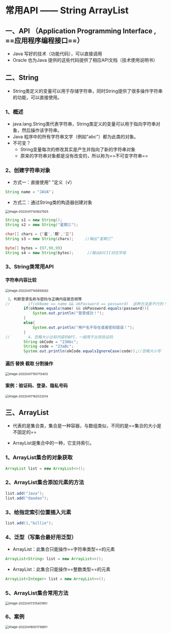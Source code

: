 # 常用API —— String ArrayList

## 一、API （Application Programming Interface , ==应用程序编程接口==）

- Java 写好的技术（功能代码），可以直接调用
- Oracle 也为Java 提供的这些代码提供了相应API文档（技术使用说明书）

## 二、String

- String类定义的变量可以用于存储字符串，同时String提供了很多操作字符串的功能，可以直接使用。

### 1、概述

- java.lang.String类代表字符串，String类定义的变量可以用于指向字符串对象，然后操作该字符串。
- Java 程序中的所有字符串文字（例如"abc"）都为此类的对象。
- 不可变？
  - String变量每次的修改其实是产生并指向了新的字符串对象
  - 原来的字符串对象都是没有改变的，所以称为==不可变字符串==

### 2、创建字符串对象

- 方式一：直接使用" "定义（√）

~~~java
String name = "JAVA"；
~~~

- 方式二：通过String类的构造器创建对象

<img src="C:\Users\kEEpkind-\AppData\Roaming\Typora\typora-user-images\image-20220417143627925.png" alt="image-20220417143627925" style="zoom:67%;" />

~~~java
String s1 = new String();
String s2 = new String("星期三");

char[] chars = {'星','期','三'}
String s3 = new String(chars);     //输出“星期三”

byte[] bytes = {97,98,99}
String s4 = new String(bytes);      //输出ASCII对应字母
~~~

### 3、String类常用API

#### 字符串内容比较

<img src="C:\Users\kEEpkind-\AppData\Roaming\Typora\typora-user-images\image-20220417145859262.png" alt="image-20220417145859262" style="zoom:67%;" />

~~~java
 3、判断登录名称与密码与正确内容是否相等
//        if(okName == name && okPassword == password)  这种方法是不行的！
        if(okName.equals(name) && okPassword.equals(password)){
            System.out.println("登录成功！");
        }
        else{
            System.out.println("用户名不存在或者密码错误！");
        }
//        4、忽略大小比较内容的API，一般用于比较验证码
        String okCode = "23Abc";
        String code = "23aBc";
        System.out.println(okCode.equalsIgnoreCase(code));//忽略大小写
~~~

#### 遍历 替换 截取 分割操作

<img src="C:\Users\kEEpkind-\AppData\Roaming\Typora\typora-user-images\image-20220417150713403.png" alt="image-20220417150713403" style="zoom:67%;" />

#### 案例：验证码、登录、隐私号码

<img src="C:\Users\kEEpkind-\AppData\Roaming\Typora\typora-user-images\image-20220417162023214.png" alt="image-20220417162023214" style="zoom:67%;" />



## 三、ArrayList

- 代表的是集合类，集合是一种容器，与数组类似，不同的是==集合的大小是不固定的==

- ArrayList是集合中的一种，它支持索引。

### 1、ArrayList集合的对象获取

~~~java
ArrayList list = new ArrayList<>();
~~~

### 2、ArrayList集合添加元素的方法

~~~java
list.add("Java");
list.add("daodao");
~~~

### 3、给指定索引位置插入元素

~~~java
list.add(1,"billie");
~~~

### 4、泛型（写集合最好用泛型）

- ArrayList<String>：此集合只能操作==字符串类型==的元素

~~~java
ArrayList<String> list = new ArrayList<>();
~~~

- ArrayList<Integer>：此集合只能操作==整数类型==的元素

~~~java
ArrayList<Integer> list = new ArrayList<>();
~~~

### 5、ArrayList集合常用方法

<img src="C:\Users\kEEpkind-\AppData\Roaming\Typora\typora-user-images\image-20220417215401951.png" alt="image-20220417215401951" style="zoom:67%;" />

### 6、案例

<img src="C:\Users\kEEpkind-\AppData\Roaming\Typora\typora-user-images\image-20220418001736811.png" alt="image-20220418001736811" style="zoom:67%;" />